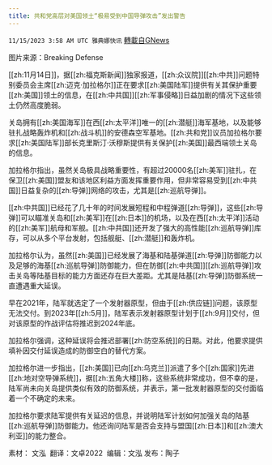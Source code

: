 ```yaml
---
title: 共和党高层对美国领土“极易受到中国导弹攻击”发出警告
---
```

`11/15/2023 3:58 AM UTC 雅典娜快讯` [轉載自GNews](https://gnews.org/articles/1977705)

图片来源：Breaking Defense 

[[zh:11月14日]]，据[[zh:福克斯新闻]]独家报道，[[zh:众议院]][[zh:中共]]问题特别委员会主席[[zh:迈克·加拉格尔]]正在要求[[zh:美国陆军]]提供有关其保护重要[[zh:美国]]领土的信息，在[[zh:中共国]][[zh:军事侵略]]日益加剧的情况下这些领土仍然高度脆弱。

关岛拥有[[zh:美国海军]]在西[[zh:太平洋]]唯一的[[zh:潜艇]]海军基地，以及能够驻扎战略轰炸机和[[zh:战斗机]]的安德森空军基地。[[zh:共和党]]议员加拉格尔要求[[zh:美国陆军]]部长克里斯汀·沃穆斯提供有关保护[[zh:美国]]最西端领土关岛的信息。

加拉格尔指出，虽然关岛极具战略重要性，有超过20000名[[zh:美军]]驻扎，在保卫[[zh:美国]]盟友和该地区利益方面发挥重要作用，但非常容易受到[[zh:中共国]]日益复杂的[[zh:导弹]]网络的攻击，尤其是[[zh:巡航导弹]]。

[[zh:中共国]]已经花了几十年的时间发展短程和中程弹道[[zh:导弹]]，这些[[zh:导弹]]可以瞄准关岛和[[zh:美军]]在[[zh:日本]]的机场，以及在西[[zh:太平洋]]活动的[[zh:美军]]航母和军舰。[[zh:中共国]]还开发了强大的高性能[[zh:巡航导弹]]库存，可以从多个平台发射，包括舰艇、[[zh:潜艇]]和轰炸机。

加拉格尔认为，虽然[[zh:美国]]已经发展了海基和陆基弹道[[zh:导弹]]防御能力以及足够的海基[[zh:巡航导弹]]防御能力，但在防御[[zh:中共国]][[zh:巡航导弹]]攻击关岛等陆基目标的能力方面还存在巨大差距。尤其是陆基[[zh:导弹]]防御系统一直遭遇重大延误。

早在2021年，陆军就选定了一个发射器原型，但由于[[zh:供应链]]问题，该原型无法交付。到2023年[[zh:5月]]，陆军表示发射器原型计划于[[zh:9月]]交付，但对该原型的作战评估将推迟到2024年底。

加拉格尔强调，这种延误将会推迟部署[[zh:防空系统]]的日期。对此，他要求提供填补因交付延误造成的防御空白的替代方案。

加拉格尔进一步指出，[[zh:美国]]已向[[zh:乌克兰]]派遣了多个[[zh:国家]]先进[[zh:地对空导弹系统]]，据[[zh:五角大楼]]称，这些系统非常成功，但不幸的是，陆军尚未向关岛提供类似有效的防御系统，并表示，第一批发射器原型的交付面临着一个不确定的未来。

加拉格尔要求陆军提供有关延迟的信息，并说明陆军计划如何加强关岛的陆基[[zh:巡航导弹]]防御能力。他还询问陆军是否会支持与盟国[[zh:日本]]和[[zh:澳大利亚]]的能力整合。

素材： 文泓   翻译：文卓2022   编辑：文泓  发布：陶子


